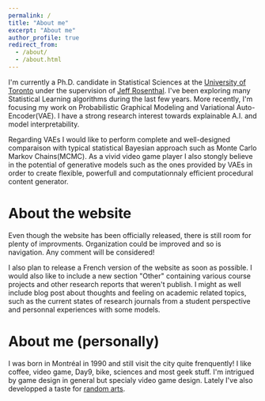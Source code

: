 ```yaml
---
permalink: /
title: "About me"
excerpt: "About me"
author_profile: true
redirect_from: 
  - /about/
  - /about.html
---
```


I'm currently a Ph.D. candidate in Statistical Sciences at the [University of Toronto](http://www.utstat.utoronto.ca) under the supervision of [Jeff Rosenthal](http://probability.ca/jeff/). I've been exploring many Statistical Learning algorithms during the last few years. More recently, I'm focusing my work on Probabilistic Graphical Modeling and Variational Auto-Encoder(VAE). I have a strong research interest towards explainable A.I. and model interpretability. 

Regarding VAEs I would like to perform complete and well-designed comparaison with typical statistical Bayesian approach such as Monte Carlo Markov Chains(MCMC). As a vivid video game player I also stongly believe in the potential of generative models such as the ones provided by VAEs in order to create flexible, powerfull and computationnaly efficient procedural content generator. 

About the website
=====

Even though the website has been officially released, there is still room for plenty of improvments. Organization could be improved and so is navigation. Any comment will be considered!

I also plan to release a French version of the website as soon as possible.  I would also like to include a new section "Other" containing various course projects and other research reports that weren't publish. I might as well include blog post about thoughts and feeling on academic related topics, such as the current states of research journals from a student perspective and personnal experiences with some models.


About me (personally)
=====

I was born in Montréal in 1990 and still visit the city quite frenquently! I like coffee, video game, Day9, bike, sciences and most geek stuff. I'm intrigued by game design in general but specialy video game design. Lately I've also developped a taste for [random arts](http://art-aleatoire.com). 



